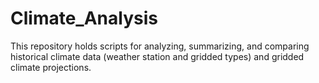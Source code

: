 Climate_Analysis
================

This repository holds scripts for analyzing, summarizing, and comparing historical climate data (weather station and gridded types) and gridded climate projections.
